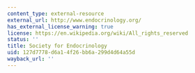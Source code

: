 ```yaml
---
content_type: external-resource
external_url: http://www.endocrinology.org/
has_external_license_warning: true
license: https://en.wikipedia.org/wiki/All_rights_reserved
status: ''
title: Society for Endocrinology
uid: 127d7778-d6a1-4f26-bb6a-299d4d64a55d
wayback_url: ''
---
```

